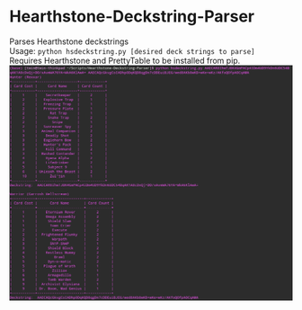 # Hearthstone-Deckstring-Parser
Parses Hearthstone deckstrings  
Usage: `python hsdeckstring.py [desired deck strings to parse]`   
Requires Hearthstone and PrettyTable to be installed from pip.
![Preview Image](https://raw.githubusercontent.com/Twinov/Hearthstone-Deckstring-Parser/master/preview.png)
